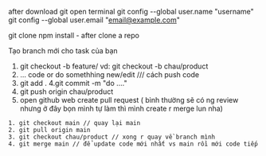 after download git
open terminal
git config --global user.name "username"
git config --global user.email "email@example.com"

git clone <repo-url>
npm install - after clone a repo 

Tạo branch mới cho task của bạn
1. git checkout -b feature/<task-name>
vd: git checkout -b chau/product
2. ... code or do somethhing new/edit
/// cách push code 
3. git add .
4.git commit -m "do ...."
5. git push origin chau/product
6. open github web
create pull request ( bình thường sẽ có ng review nhưng ở đây bọn mình tự làm thì mình create r merge lun nha)

```` mỗi lần zo code
1. git checkout main // quay lại main
2. git pull origin main
3. git checkout chau/product // xong r quay về branch mình 
4. git merge main // để update code mới nhất vs main rồi mới code tiếp


